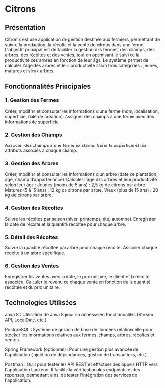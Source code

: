 # Citrons
## Présentation
Citronix est une application de gestion destinée aux fermiers, permettant de suivre la production, la récolte et la vente de citrons dans une ferme. L'objectif principal est de faciliter la gestion des fermes, des champs, des arbres, des récoltes et des ventes, tout en optimisant le suivi de la productivité des arbres en fonction de leur âge. Le système permet de calculer l'âge des arbres et leur productivité selon trois catégories : jeunes, matures et vieux arbres.

## Fonctionnalités Principales
### 1. Gestion des Fermes
Créer, modifier et consulter les informations d'une ferme (nom, localisation, superficie, date de création).
Assigner des champs à une ferme avec des informations de superficie.
### 2. Gestion des Champs
Associer des champs à une ferme existante.
Gérer la superficie et les attributs associés à chaque champ.
### 3. Gestion des Arbres
Créer, modifier et consulter les informations d'un arbre (date de plantation, âge, champ d'appartenance).
Calculer l'âge des arbres et leur productivité selon leur âge :
Jeunes (moins de 5 ans) : 2,5 kg de citrons par arbre.
Matures (5 à 15 ans) : 12 kg de citrons par arbre.
Vieux (plus de 15 ans) : 20 kg de citrons par arbre.
### 4. Gestion des Récoltes
Suivre les récoltes par saison (hiver, printemps, été, automne).
Enregistrer la date de récolte et la quantité récoltée pour chaque arbre.
### 5. Détail des Récoltes
Suivre la quantité récoltée par arbre pour chaque récolte.
Associer chaque récolte à un arbre spécifique.
### 6. Gestion des Ventes
Enregistrer les ventes avec la date, le prix unitaire, le client et la récolte associée.
Calculer le revenu de chaque vente en fonction de la quantité récoltée et du prix unitaire.
## Technologies Utilisées
Java 8 : Utilisation de Java 8 pour sa richesse en fonctionnalités (Stream API, LocalDate, etc.).

PostgreSQL : Système de gestion de base de données relationnelle pour stocker les informations relatives aux fermes, champs, arbres, récoltes et ventes.

Spring Framework (optionnel) : Pour une gestion plus avancée de l'application (injection de dépendances, gestion de transactions, etc.).

Postman : Outil pour tester les API REST et effectuer des appels HTTP vers l'application backend. Il facilite la vérification des endpoints et des réponses, permettant ainsi de tester l'intégration des services de l'application.
